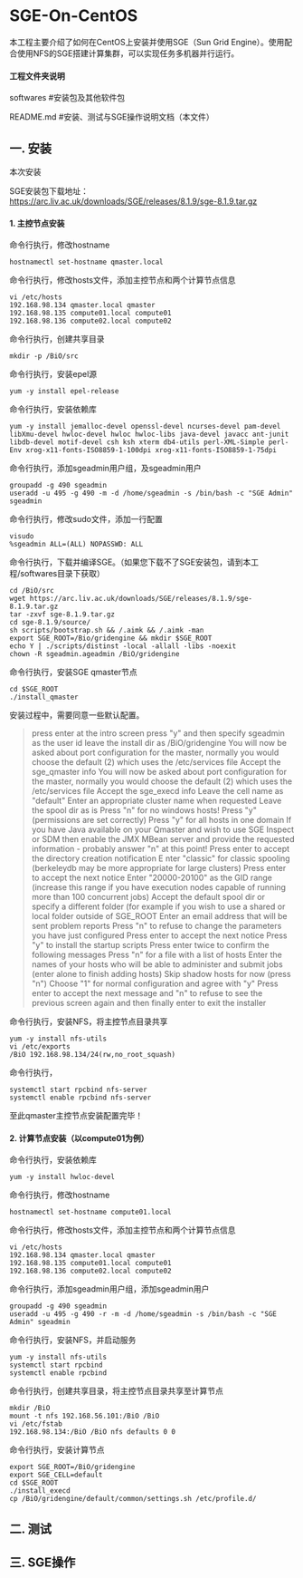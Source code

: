 # SGE-On-CentOS

本工程主要介绍了如何在CentOS上安装并使用SGE（Sun Grid Engine）。使用配合使用NFS的SGE搭建计算集群，可以实现任务多机器并行运行。

#### 工程文件夹说明

softwares                      #安装包及其他软件包

README.md                #安装、测试与SGE操作说明文档（本文件）

## 一. 安装

本次安装

SGE安装包下载地址：  https://arc.liv.ac.uk/downloads/SGE/releases/8.1.9/sge-8.1.9.tar.gz

#### 1. 主控节点安装

命令行执行，修改hostname

```shell
hostnamectl set-hostname qmaster.local
```

命令行执行，修改hosts文件，添加主控节点和两个计算节点信息

```shell
vi /etc/hosts
192.168.98.134 qmaster.local qmaster
192.168.98.135 compute01.local compute01
192.168.98.136 compute02.local compute02
```

命令行执行，创建共享目录

```shell
mkdir -p /BiO/src
```

命令行执行，安装epel源

```shell
yum -y install epel-release
```

命令行执行，安装依赖库

```shell
yum -y install jemalloc-devel openssl-devel ncurses-devel pam-devel libXmu-devel hwloc-devel hwloc hwloc-libs java-devel javacc ant-junit libdb-devel motif-devel csh ksh xterm db4-utils perl-XML-Simple perl-Env xrog-x11-fonts-ISO8859-1-100dpi xrog-x11-fonts-ISO8859-1-75dpi
```

命令行执行，添加sgeadmin用户组，及sgeadmin用户

```shell
groupadd -g 490 sgeadmin
useradd -u 495 -g 490 -m -d /home/sgeadmin -s /bin/bash -c "SGE Admin" sgeadmin
```

命令行执行，修改sudo文件，添加一行配置

```shell
visudo
%sgeadmin ALL=(ALL) NOPASSWD: ALL
```

命令行执行，下载并编译SGE。（如果您下载不了SGE安装包，请到本工程/softwares目录下获取）

```shell
cd /BiO/src
wget https://arc.liv.ac.uk/downloads/SGE/releases/8.1.9/sge-8.1.9.tar.gz
tar -zxvf sge-8.1.9.tar.gz
cd sge-8.1.9/source/
sh scripts/bootstrap.sh && /.aimk && /.aimk -man
export SGE_ROOT=/Bio/gridengine && mkdir $SGE_ROOT
echo Y | ./scripts/distinst -local -allall -libs -noexit
chown -R sgeadmin.ageadmin /BiO/gridengine
```

命令行执行，安装SGE qmaster节点
```shell
cd $SGE_ROOT
./install_qmaster
```

安装过程中，需要同意一些默认配置。
> press enter at the intro screen
> press "y" and then specify sgeadmin as the user id
> leave the install dir as /BiO/gridengine
> You will now be asked about port configuration for the master, normally you would choose the default (2) which uses the /etc/services file
> Accept the sge_qmaster info
> You will now be asked about port configuration for the master, normally you would choose the default (2) which uses the /etc/services file
> Accept the sge_execd info
> Leave the cell name as "default"
> Enter an appropriate cluster name when requested
> Leave the spool dir as is
> Press "n" for no windows hosts!
> Press "y" (permissions are set correctly)
> Press "y" for all hosts in one domain
> If you have Java available on your Qmaster and wish to use SGE Inspect or SDM then enable the JMX MBean server and provide the requested information - probably answer "n" at this point!
> Press enter to accept the directory creation notification
> E nter "classic" for classic spooling (berkeleydb may be more appropriate for large clusters)
> Press enter to accept the next notice
> Enter "20000-20100" as the GID range (increase this range if you have execution nodes capable of running more than 100 concurrent jobs)
> Accept the default spool dir or specify a different folder (for example if you wish to use a shared or local folder outside of SGE_ROOT
> Enter an email address that will be sent problem reports
> Press "n" to refuse to change the parameters you have just configured
> Press enter to accept the next notice
> Press "y" to install the startup scripts
> Press enter twice to confirm the following messages
> Press "n" for a file with a list of hosts
> Enter the names of your hosts who will be able to administer and submit jobs (enter alone to finish adding hosts)
> Skip shadow hosts for now (press "n")
> Choose "1" for normal configuration and agree with "y"
> Press enter to accept the next message and "n" to refuse to see the previous screen again and then finally enter to exit the installer

命令行执行，安装NFS，将主控节点目录共享

```shell
yum -y install nfs-utils
vi /etc/exports
/BiO 192.168.98.134/24(rw,no_root_squash)
```

命令行执行，
```shell
systemctl start rpcbind nfs-server
systemctl enable rpcbind nfs-server
```
至此qmaster主控节点安装配置完毕！

#### 2. 计算节点安装（以compute01为例）

命令行执行，安装依赖库

```shell
yum -y install hwloc-devel
```

命令行执行，修改hostname

```shell
hostnamectl set-hostname compute01.local
```

命令行执行，修改hosts文件，添加主控节点和两个计算节点信息

```shell
vi /etc/hosts
192.168.98.134 qmaster.local qmaster
192.168.98.135 compute01.local compute01
192.168.98.136 compute02.local compute02
```

命令行执行，添加sgeadmin用户组，添加sgeadmin用户

```shell
groupadd -g 490 sgeadmin
useradd -u 495 -g 490 -r -m -d /home/sgeadmin -s /bin/bash -c "SGE Admin" sgeadmin
```

命令行执行，安装NFS，并启动服务

```shell
yum -y install nfs-utils
systemctl start rpcbind
systemctl enable rpcbind
```

命令行执行，创建共享目录，将主控节点目录共享至计算节点

```shell
mkdir /BiO
mount -t nfs 192.168.56.101:/BiO /BiO
vi /etc/fstab
192.168.98.134:/BiO /BiO nfs defaults 0 0
```

命令行执行，安装计算节点

```shell
export SGE_ROOT=/BiO/gridengine
export SGE_CELL=default
cd $SGE_ROOT
./install_execd
cp /BiO/gridengine/default/common/settings.sh /etc/profile.d/
```


## 二. 测试


## 三. SGE操作